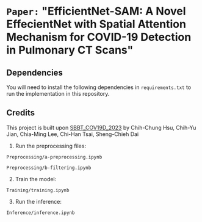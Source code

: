 # `Paper:` "EfficientNet-SAM: A Novel EffecientNet with Spatial Attention Mechanism for COVID-19 Detection in Pulmonary CT Scans"

## Dependencies
You will need to install the following dependencies in `requirements.txt` to run the implementation in this repository.

## Credits

This project is built upon [SBBT_COV19D_2023](https://github.com/jesse1029/SBBT_COV19D_2023) by Chih-Chung Hsu, Chih-Yu Jian, Chia-Ming Lee, Chi-Han Tsai, Sheng-Chieh Dai

1. Run the preprocessing files:
```
Preprocessing/a-preprocessing.ipynb
```
```
Preprocessing/b-filtering.ipynb
```

2. Train the model:
```
Training/training.ipynb
```

3. Run the inference:
```
Inference/inference.ipynb
```